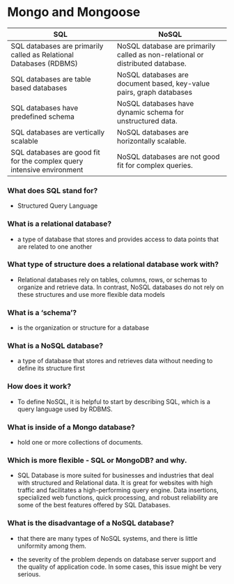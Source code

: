 # Mongo and Mongoose

| SQL | NoSQL  |
| ----------- | ----------- |
| SQL databases are primarily called as Relational Databases (RDBMS)      |  NoSQL database are primarily called as non-relational or distributed database.       |
| SQL databases are table based databases   | NoSQL databases are document based, key-value pairs, graph databases        |
| SQL databases have predefined schema   | NoSQL databases have dynamic schema for unstructured data.        |
| SQL databases are vertically scalable   | NoSQL databases are horizontally scalable.         |
| SQL databases are good fit for the complex query intensive environment    | NoSQL databases are not good fit for complex queries.        |


### What does SQL stand for?

* Structured Query Language

### What is a relational database?

*  a type of database that stores and provides access to data points that are related to one another

### What type of structure does a relational database work with?

* Relational databases rely on tables, columns, rows, or schemas to organize and retrieve data. In contrast, NoSQL databases do not rely on these structures and use more flexible data models

### What is a ‘schema’?

*  is the organization or structure for a database 

### What is a NoSQL database?

*  a type of database that stores and retrieves data without needing to define its structure first

### How does it work?

* To define NoSQL, it is helpful to start by describing SQL, which is a query language used by RDBMS. 

### What is inside of a Mongo database?

* hold one or more collections of documents. 

### Which is more flexible - SQL or MongoDB? and why.

* SQL Database is more suited for businesses and industries that deal with structured and Relational data. It is great for websites with high traffic and facilitates a high-performing query engine. Data insertions, specialized web functions, quick processing, and robust reliability are some of the best features offered by SQL Databases. 

### What is the disadvantage of a NoSQL database?

* that there are many types of NoSQL systems, and there is little uniformity among them.

* the severity of the problem depends on database server support and the quality of application code. In some cases, this issue might be very serious.


